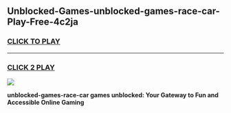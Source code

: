 
## Unblocked-Games-unblocked-games-race-car-Play-Free-4c2ja
<h3>
<a href="https://premium76.site?title=unblocked-games-race-car&ref=19M">CLICK TO PLAY</a></h3>
<hr>

<h3>
<a href="https://premium76.site?title=unblocked-games-race-car&ref=19M">CLICK 2 PLAY</a>
  
</h3>

<a href="https://premium76.site?title=unblocked-games-race-car&ref=19M"><img src="https://clearcache.store/games.png"></a>


**unblocked-games-race-car games unblocked: Your Gateway to Fun and Accessible Online Gaming**
